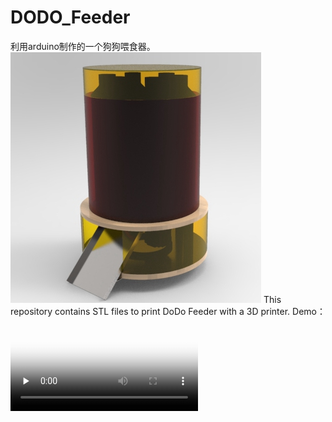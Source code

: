 # DODO_Feeder
利用arduino制作的一个狗狗喂食器。
![DODO_Feeder image](https://github.com/fsi270308/DODO_Feeder/blob/master/dodo_feeder.3.jpg?raw=true)
This repository contains STL files to print DoDo Feeder with a 3D printer.
Demo：
<video id="video" controls="" preload="none" poster="https://github.com/fsi270308/DODO_Feeder/blob/master/dodo_feeder.3.jpg">
      <source id="mp4" src="http://player.youku.com/player.php/sid/XNDE2NjY3NTcyMA==/v.swf" type="video/mp4">
      </video>
